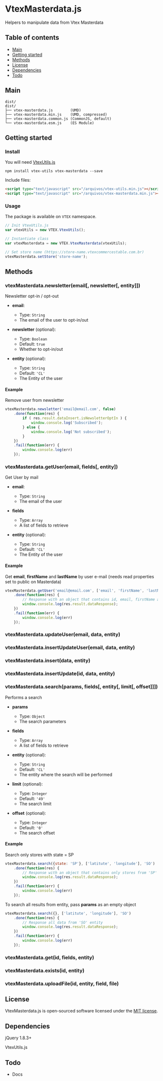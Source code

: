# VtexMasterdata.js

Helpers to manipulate data from Vtex Masterdata

## Table of contents

- [Main](#main)
- [Getting started](#getting-started)
- [Methods](#methods)
- [License](#license)
- [Dependencies](#dependencies)
- [Todo](#todo)

## Main

```text
dist/
dist/
├── vtex-masterdata.js        (UMD)
├── vtex-masterdata.min.js    (UMD, compressed)
├── vtex-masterdata.common.js (CommonJS, default)
└── vtex-masterdata.esm.js    (ES Module)
```

## Getting started

### Install

You will need [VtexUtils.js](https://github.com/zeindelf/vtex-utils)

```shell
npm install vtex-utils vtex-masterdata --save
```

Include files:

```html
<script type="text/javascript" src="/arquivos/vtex-utils.min.js"></script>
<script type="text/javascript" src="/arquivos/vtex-masterdata.min.js"></script>
```

### Usage

The package is available on `VTEX` namespace.

```js
// Init VtexUtils.js
var vtexUtils = new VTEX.VtexUtils();

// Instantiate class
var vtexMasterdata = new VTEX.VtexMasterdata(vtexUtils);

// Set store name (https://store-name.vtexcommercestable.com.br)
vtexMasterdata.setStore('store-name');
```

## Methods

### vtexMasterdata.newsletter(email[, newsletter[, entity]])

Newsletter opt-in / opt-out

- **email**:
  - Type: `String`
  - The email of the user to opt-in/out

- **newsletter** (optional):
  - Type: `Boolean`
  - Default: `true`
  - Whether to opt-in/out

- **entity** (optional):
  - Type: `String`
  - Default: `'CL'`
  - The Entity of the user

#### Example

Remove user from newsletter

```js
vtexMasterdata.newsletter('email@email.com', false)
    .done(function(res) {
        if ( res.result.dataInsert.isNewsletterOptIn ) {
            window.console.log('Subscribed');
        } else {
            window.console.log('Not subscribed');
        }
    })
    .fail(function(err) {
        window.console.log(err)
    });
```

### vtexMasterdata.getUser(email, fields[, entity])

Get User by mail

- **email**:
  - Type: `String`
  - The email of the user

- **fields**
  - Type: `Array`
  - A list of fields to retrieve

- **entity** (optional):
  - Type: `String`
  - Default: `'CL'`
  - The Entity of the user

#### Example

Get **email**, **firstName** and **lastName** by user e-mail (needs read properties set to public on Masterdata)

```js
vtexMasterdata.getUser('email@email.com', ['email', 'firstName', 'lastName'])
    .done(function(res) {
        // Response with an object that contains id, email, firstName and lastName of user
        window.console.log(res.result.dataResponse);
    })
    .fail(function(err) {
        window.console.log(err)
    });
```

### vtexMasterdata.updateUser(email, data, entity)

### vtexMasterdata.insertUpdateUser(email, data, entity)

### vtexMasterdata.insert(data, entity)

### vtexMasterdata.insertUpdate(id, data, entity)

### vtexMasterdata.search(params, fields[, entity[, limit[, offset]]])

Performs a search

- **params**
  - Type: `Object`
  - The search parameters

- **fields**
  - Type: `Array`
  - A list of fields to retrieve

- **entity** (optional):
  - Type: `String`
  - Default: `'CL'`
  - The entity where the search will be performed

- **limit** (optional):
  - Type: `Integer`
  - Default: `'49'`
  - The search limit

- **offset** (optional):
  - Type: `Integer`
  - Default: `'0'`
  - The search offset

#### Example

Search only stores with state = SP

```js
vtexMasterdata.search({state: 'SP'}, ['latitute', 'longitude'], 'SO')
    .done(function(res) {
        // Response with an object that contains only stores from 'SP' and latitude/latitude properties
        window.console.log(res.result.dataResponse);
    })
    .fail(function(err) {
        window.console.log(err)
    });
```

To search all results from entity, pass **params** as an empty object

```js
vtexMasterdata.search({}, ['latitute', 'longitude'], 'SO')
    .done(function(res) {
        // Response all data from 'SO' entity
        window.console.log(res.result.dataResponse);
    })
    .fail(function(err) {
        window.console.log(err)
    });
```

### vtexMasterdata.get(id, fields, entity)

### vtexMasterdata.exists(id, entity)

### vtexMasterdata.uploadFile(id, entity, field, file)


## License
VtexMasterdata.js is open-sourced software licensed under the [MIT license](https://opensource.org/licenses/MIT).

## Dependencies

jQuery 1.8.3+

VtexUtils.js

## Todo

- Docs